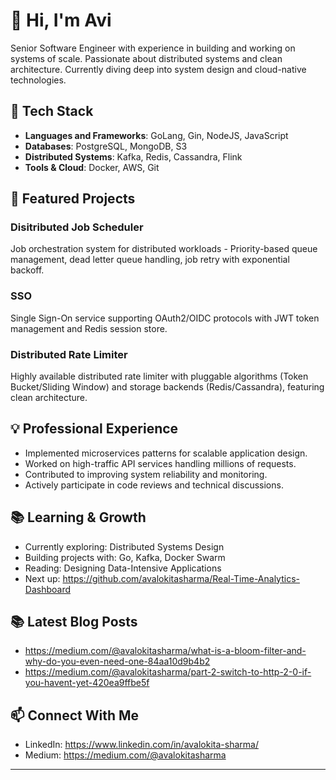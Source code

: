 # 👋 Hi, I'm Avi

Senior Software Engineer with experience in building and working on systems of scale. Passionate about distributed systems and clean architecture. Currently diving deep into system design and cloud-native technologies.

## 🔧 Tech Stack
- **Languages and Frameworks**: GoLang, Gin, NodeJS, JavaScript
- **Databases**: PostgreSQL, MongoDB, S3
- **Distributed Systems**: Kafka, Redis, Cassandra, Flink
- **Tools & Cloud**: Docker, AWS, Git

## 🚀 Featured Projects

### Disitributed Job Scheduler
Job orchestration system for distributed workloads - Priority-based queue management, dead letter queue handling, job retry with exponential backoff.

### SSO
Single Sign-On service supporting OAuth2/OIDC protocols with JWT token management and Redis session store.

### Distributed Rate Limiter
Highly available distributed rate limiter with pluggable algorithms (Token Bucket/Sliding Window) and storage backends (Redis/Cassandra), featuring clean architecture.

## 💡 Professional Experience
- Implemented microservices patterns for scalable application design.
- Worked on high-traffic API services handling millions of requests.
- Contributed to improving system reliability and monitoring.
- Actively participate in code reviews and technical discussions.

## 📚 Learning & Growth
- Currently exploring: Distributed Systems Design
- Building projects with: Go, Kafka, Docker Swarm
- Reading: Designing Data-Intensive Applications
- Next up: https://github.com/avalokitasharma/Real-Time-Analytics-Dashboard

## 📚 Latest Blog Posts
- https://medium.com/@avalokitasharma/what-is-a-bloom-filter-and-why-do-you-even-need-one-84aa10d9b4b2
- https://medium.com/@avalokitasharma/part-2-switch-to-http-2-0-if-you-havent-yet-420ea9ffbe5f

## 📫 Connect With Me
- LinkedIn: https://www.linkedin.com/in/avalokita-sharma/
- Medium: https://medium.com/@avalokitasharma

---
